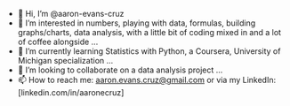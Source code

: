 - 👋 Hi, I’m @aaron-evans-cruz
- 👀 I’m interested in numbers, playing with data, formulas, building graphs/charts, data analysis, with a little bit of coding mixed in and a lot of coffee alongside ...
- 🌱 I’m currently learning Statistics with Python, a Coursera, University of Michigan specialization ...
- 💞️ I’m looking to collaborate on a data analysis project ...
- 📫 How to reach me: aaron.evans.cruz@gmail.com or via my LinkedIn: [linkedin.com/in/aaronecruz]
<!---
aaron-evans-cruz/aaron-evans-cruz is a ✨ special ✨ repository because its `README.md` (this file) appears on your GitHub profile.
You can click the Preview link to take a look at your changes.
--->
